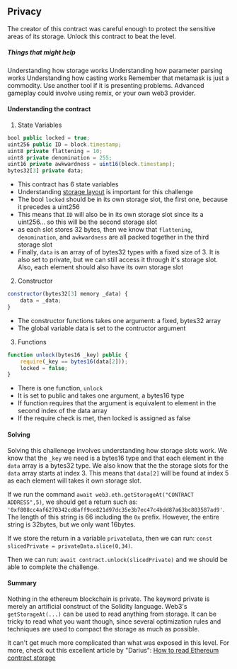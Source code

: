 ## Privacy
The creator of this contract was careful enough to protect the sensitive areas of its storage.
Unlock this contract to beat the level.

##### Things that might help
Understanding how storage works
Understanding how parameter parsing works
Understanding how casting works
Remember that metamask is just a commodity. Use another tool if it is presenting problems. Advanced gameplay could involve using remix, or your own web3 provider.

#### Understanding the contract
1. State Variables
```js
bool public locked = true;
uint256 public ID = block.timestamp;
uint8 private flattening = 10;
uint8 private denomination = 255;
uint16 private awkwardness = uint16(block.timestamp);
bytes32[3] private data;
```
- This contract has 6 state variables
- Understanding [storage layout](https://docs.soliditylang.org/en/v0.8.17/internals/layout_in_storage.html) is important for this challenge
- The bool ``locked`` should be in its own storage slot, the first one, because it precedes a uint256
- This means that ``ID`` will also be in its own storage slot since its a uint256... so this will be the second storage slot
- as each slot stores 32 bytes, then we know that ``flattening``, ``denomination``, and ``awkwardness`` are all packed together in the third storage slot
- Finally, ``data`` is an array of of bytes32 types with a fixed size of 3.
    It is also set to private, but we can still access it through it's storage slot.
    Also, each element should also have its own storage slot

2. Constructor
```js
constructor(bytes32[3] memory _data) {
    data = _data;
}
```
- The constructor functions takes one argument: a fixed, bytes32 array
- The global variable data is set to the contructor argument

3. Functions
```js
function unlock(bytes16 _key) public {
    require(_key == bytes16(data[2]));
    locked = false;
}
```
- There is one function, ``unlock``
- It is set to public and takes one argument, a bytes16 type
- If function requires that the argument is equivalent to element in the second index of the data array
- If the require check is met, then locked is assigned as false

#### Solving
Solving this challenege involves understanding how storage slots work.  We know that the ``_key`` we need is a bytes16 type and that each element in the ``data`` array is a bytes32 type. We also know that the the storage slots for the ``data`` array starts at index 3. This means that ``data[2]`` will be found at index 5 as each element will takes it own storage slot.

If we run the command ``await web3.eth.getStorageAt("CONTRACT ADDRESS",5)``, we should get a return such as: ``'0xf808cc4af6270342cd8aff9ce821d97dc35e3b7ec47c4bdd87a63bc803587ad9'``. The length of this string is 66 including the ``0x`` prefix. However, the entire string is 32bytes, but we only want 16bytes.

If we store the return in a variable ``privateData``, then we can run: ``const slicedPrivate = privateData.slice(0,34)``.

Then we can run: ``await contract.unlock(slicedPrivate)`` and we should be able to complete the challenge.

#### Summary
Nothing in the ethereum blockchain is private. The keyword private is merely an artificial construct of the Solidity language. Web3's ``getStorageAt(...)`` can be used to read anything from storage. It can be tricky to read what you want though, since several optimization rules and techniques are used to compact the storage as much as possible.

It can't get much more complicated than what was exposed in this level. For more, check out this excellent article by "Darius": [How to read Ethereum contract storage](https://medium.com/aigang-network/how-to-read-ethereum-contract-storage-44252c8af925)